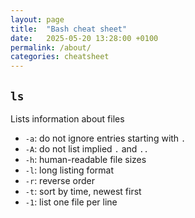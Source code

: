 ```yaml
---
layout: page
title:  "Bash cheat sheet"
date:   2025-05-20 13:28:00 +0100
permalink: /about/
categories: cheatsheet
---
```


## `ls`
Lists information about files

* `-a`: do not ignore entries starting with `.`
* `-A`: do not list implied `.` and `..`
* `-h`: human-readable file sizes
* `-l`: long listing format
* `-r`: reverse order
* `-t`: sort by time, newest first
* `-1`: list one file per line
